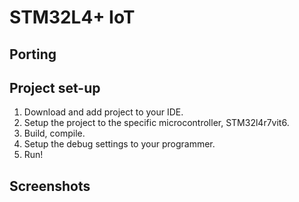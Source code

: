 # STM32L4+ IoT 


## Porting

 
## Project set-up
1. Download and add project to your IDE.
2. Setup the project to the specific microcontroller, STM32l4r7vit6.
3. Build, compile.
4. Setup the debug settings to your programmer.
5. Run!





## Screenshots


#
